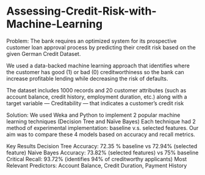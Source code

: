 # Assessing-Credit-Risk-with-Machine-Learning

Problem: 
The bank requires an optimized system for its prospective customer loan approval process by predicting their credit risk based on the given German Credit Dataset.

We used a data-backed machine learning approach that identifies where the customer has good (1) or bad (0) creditworthiness so the bank can increase profitable lending while decreasing the risk of defaults.

The dataset includes 1000 records and 20 customer attributes (such as account balance, credit history, employment duration, etc.) along with a target variable — Creditability — that indicates a customer’s credit risk

Solution: 
We used Weka and Python to implement 2 popular machine learning techniques (Decision Tree and Naïve Bayes)
Each technique had 2 method of experimental implementation: baseline v.s. selected features. Our aim was to compare these 4 models based on accuracy and recall metrics. 

Key Results
Decision Tree Accuracy: 72.35 % baseline vs 72.94% (selected feature)
Naive Bayes Accuracy: 73.82% (selected features) vs 75% baseline
Critical Recall: 93.72% (identifies 94% of creditworthy applicants)
Most Relevant Predictors: Account Balance, Credit Duration, Payment History
